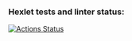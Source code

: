 ### Hexlet tests and linter status:
[![Actions Status](https://github.com/dimaevan/python-project-lvl3/workflows/hexlet-check/badge.svg)](https://github.com/dimaevan/python-project-lvl3/actions)